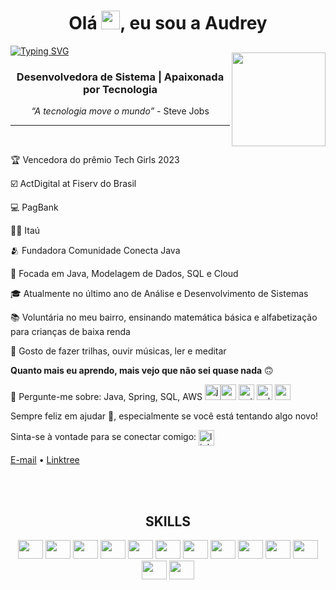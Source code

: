<h1 align="center">Olá  <img src="https://media.giphy.com/media/hvRJCLFzcasrR4ia7z/giphy.gif" width="30px"/>, eu sou a Audrey </h1>

[![Typing SVG](https://readme-typing-svg.demolab.com?font=Fira+Code&pause=1000&color=fd428d&center=true&vCenter=true&width=1000&lines=Dev+Back-end)](https://git.io/typing-svg)

<img align="right" width="150px" style="margin-top:-20px" src="https://i.imgur.com/f3o8N4L.png"> 

<h3 align="center">Desenvolvedora de Sistema | Apaixonada por Tecnologia</h3>

<p align="center">
  <em>“A tecnologia move o mundo”</em> - Steve Jobs
</p>

---
<br />
<!-- LIST-ACTIVITIES:START -->

🏆 Vencedora do prêmio Tech Girls 2023

☑️ ActDigital at Fiserv do Brasil

💻 PagBank 

👩‍💻 Itaú

🫂 Fundadora Comunidade Conecta Java

🔭 Focada em Java, Modelagem de Dados, SQL e Cloud

🎓 Atualmente no último ano de Análise e Desenvolvimento de Sistemas

📚 Voluntária no meu bairro, ensinando matemática básica e alfabetização para crianças de baixa renda

🌄 Gosto de fazer trilhas, ouvir músicas, ler e meditar

**Quanto mais eu aprendo, mais vejo que não sei quase nada** 🙃

💬 Pergunte-me sobre:
Java, Spring, SQL, AWS
<img src="https://img.icons8.com/color/48/000000/java-coffee-cup-logo--v1.png" alt="java" width="25" height="25"/><img src="https://img.icons8.com/color/48/000000/spring-logo.png" alt="spring" width="25" height="25"/> <img src="https://img.icons8.com/color/48/000000/python.png" alt="python" width="25" height="25"/> <img src="https://img.icons8.com/color/48/000000/sql.png" alt="sql" width="25" height="25"/> <img src="https://cdn.jsdelivr.net/gh/devicons/devicon@latest/icons/amazonwebservices/amazonwebservices-original-wordmark.svg" height="25" width="25"/>  

Sempre feliz em ajudar 🙇, especialmente se você está tentando algo novo!

<!--LIST-ACTIVITIES:END -->
Sinta-se à vontade para se conectar comigo:
<a href="https://linkedin.com/in/audrey-desenvolvedora" target="blank"><img align="center" src="https://i.pinimg.com/originals/de/b4/6f/deb46f02a59e3b3a2aa58fac16290d63.gif" alt="linkedin" height="25" width="25" /></a>  

<p align="center">
  
  <a href="mailto:audreydev.br@gmail.com">E-mail</a> • 
  <a href="https://linktr.ee/audrey_projetos" target="_blank">Linktree</a>
</p>
<br><br>

<div align="center">
  <h2> SKILLS </h2>
 
 
<img src="https://cdn.jsdelivr.net/gh/devicons/devicon/icons/java/java-original.svg" height="30" width="40"/>
<img src="https://cdn.jsdelivr.net/gh/devicons/devicon/icons/spring/spring-original.svg" height="30" width="40"/>
<img src="https://cdn.jsdelivr.net/gh/devicons/devicon@latest/icons/azuresqldatabase/azuresqldatabase-original.svg" height="30" width="40"/>
<img src="https://cdn.jsdelivr.net/gh/devicons/devicon@latest/icons/amazonwebservices/amazonwebservices-original-wordmark.svg" height="30" width="40"/>         
<img src="https://cdn.jsdelivr.net/gh/devicons/devicon/icons/mysql/mysql-original.svg" height="30" width="40"/>
<img src="https://cdn.jsdelivr.net/gh/devicons/devicon/icons/postgresql/postgresql-original.svg" height="30" width="40"/>
<img src="https://cdn.jsdelivr.net/gh/devicons/devicon@latest/icons/dbeaver/dbeaver-original.svg" height="30" width="40" />  
<img src="https://cdn.jsdelivr.net/gh/devicons/devicon@latest/icons/githubactions/githubactions-original.svg" height="30" width="40" />
<img src="https://cdn.jsdelivr.net/gh/devicons/devicon/icons/docker/docker-original.svg" height="30" width="40"/>
<img src="https://cdn.jsdelivr.net/gh/devicons/devicon@latest/icons/insomnia/insomnia-original.svg" height="30" width="40" />
<img src="https://cdn.jsdelivr.net/gh/devicons/devicon/icons/html5/html5-original.svg" height="30" width="40"/>
<img src="https://cdn.jsdelivr.net/gh/devicons/devicon/icons/css3/css3-original.svg" height="30,5" width="40"/>
<img src="https://cdn.jsdelivr.net/gh/devicons/devicon@latest/icons/javascript/javascript-original.svg" height="30" width="40"/>
    
</div>
<br> 
 

  
  


